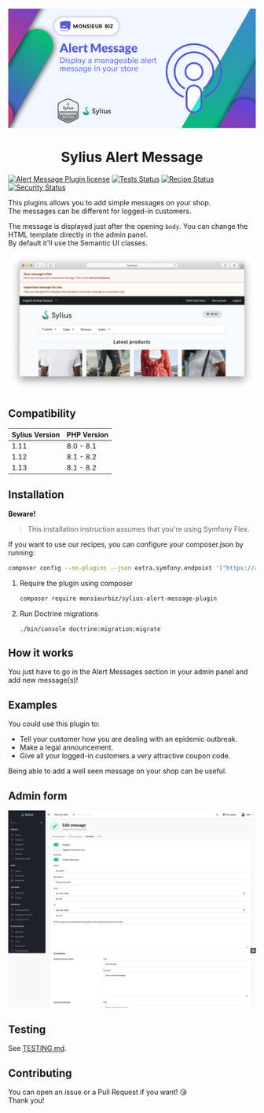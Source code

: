 [![Banner of Sylius Alert Message plugin](docs/images/banner.jpg)](https://monsieurbiz.com/agence-web-experte-sylius)

<h1 align="center">Sylius Alert Message</h1>

[![Alert Message Plugin license](https://img.shields.io/github/license/monsieurbiz/SyliusAlertMessagePlugin?public)](https://github.com/monsieurbiz/SyliusAlertMessagePlugin/blob/master/LICENSE.txt)
[![Tests Status](https://img.shields.io/github/actions/workflow/status/monsieurbiz/SyliusAlertMessagePlugin/tests.yaml?branch=master&logo=github)](https://github.com/monsieurbiz/SyliusAlertMessagePlugin/actions?query=workflow%3ATests)
[![Recipe Status](https://img.shields.io/github/actions/workflow/status/monsieurbiz/SyliusAlertMessagePlugin/recipe.yaml?branch=master&label=recipes&logo=github)](https://github.com/monsieurbiz/SyliusAlertMessagePlugin/actions?query=workflow%3ASecurity)
[![Security Status](https://img.shields.io/github/actions/workflow/status/monsieurbiz/SyliusAlertMessagePlugin/security.yaml?branch=master&label=security&logo=github)](https://github.com/monsieurbiz/SyliusAlertMessagePlugin/actions?query=workflow%3ASecurity)


This plugins allows you to add simple messages on your shop.  
The messages can be different for logged-in customers.

The message is displayed just after the opening `body`. You can change the HTML template directly in the admin panel.  
By default it'll use the Semantic UI classes.

![](screenshot.png) 

## Compatibility

| Sylius Version | PHP Version |
|---|---|
| 1.11 | 8.0 - 8.1 |
| 1.12 | 8.1 - 8.2 |
| 1.13 | 8.1 - 8.2 |


## Installation

**Beware!**

> This installation instruction assumes that you're using Symfony Flex.

If you want to use our recipes, you can configure your composer.json by running:

```bash
composer config --no-plugins --json extra.symfony.endpoint '["https://api.github.com/repos/monsieurbiz/symfony-recipes/contents/index.json?ref=flex/master","flex://defaults"]'
```

1. Require the plugin using composer

    ```bash
    composer require monsieurbiz/sylius-alert-message-plugin
    ```

2. Run Doctrine migrations

    ```
    ./bin/console doctrine:migration:migrate
    ```

## How it works

You just have to go in the Alert Messages section in your admin panel and add new message(s)!

## Examples

You could use this plugin to:

- Tell your customer how you are dealing with an epidemic outbreak.
- Make a legal announcement.
- Give all your logged-in customers a very attractive coupon code.

Being able to add a well seen message on your shop can be useful.

## Admin form

![](admin-form.jpg)

## Testing

See [TESTING.md](TESTING.md).

## Contributing

You can open an issue or a Pull Request if you want! 😘    
Thank you!
